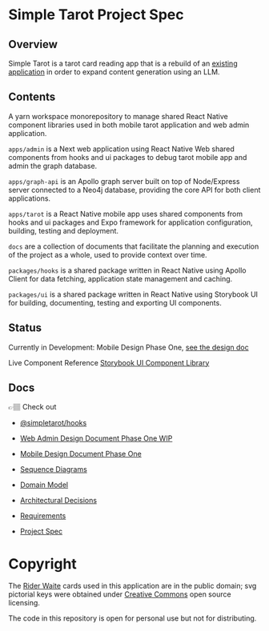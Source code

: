 # Simple Tarot Project Spec

## Overview

Simple Tarot is a tarot card reading app that is a rebuild of an [existing application](https://github.com/avacollins/tarot-ix) in order to expand content generation using an LLM.

## Contents

A yarn workspace monorepository to manage shared React Native component libraries used in both mobile tarot application and web admin application. 

`apps/admin` is a Next web application using React Native Web shared components from hooks and ui packages to debug tarot mobile app and admin the graph database.

`apps/graph-api` is an Apollo graph server built on top of Node/Express server connected to a Neo4j database, providing the core API for both client applications.

`apps/tarot` is a React Native mobile app uses shared components from hooks and ui packages and Expo framework for application configuration, building, testing and deployment.

`docs` are a collection of documents that facilitate the planning and execution of the project as a whole, used to provide context over time.

`packages/hooks` is a shared package written in React Native using Apollo Client for data fetching, application state management and caching. 

`packages/ui` is a shared package written in React Native using Storybook UI for building, documenting, testing and exporting UI components.


## Status

Currently in Development: Mobile Design Phase One, [see the design doc](./docs/mobile_design_pahse_one.md)

Live Component Reference [Storybook UI Component Library](https://avacollins.github.io/simple-tarot)

## Docs

👉🏽 Check out 
 - [@simpletarot/hooks](./packages/hooks/README.md)

 - [Web Admin Design Document Phase One WIP](./docs/web_admin_design.md)

 - [Mobile Design Document Phase One](./docs/mobile_design_pahse_one.md)
 
 - [Sequence Diagrams](./docs/sequence_diagrams.md)

 - [Domain Model](./docs/domain_model.md)

 - [Architectural Decisions](./docs/adr.md)

 - [Requirements](./docs/requirements.md)

 - [Project Spec](./docs/project_spec.md)


 # Copyright

The [Rider Waite](https://sacred-texts.com/tarot/faq.htm#uscopyright) cards used in this application are in the public domain; svg pictorial keys were obtained under [Creative Commons](https://creativecommons.org/publicdomain/zero/1.0/) open source licensing.

The code in this repository is open for personal use but not for distributing.